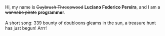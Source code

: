Hi, my name is ~~Guybrush Threepwood~~ **Luciano Federico Pereira**, and I am a ~~wannabe pirate~~ **programmer**.<br><br>A short song: 339 bounty of doubloons gleams in the sun, a treasure hunt has just begun! Arrr!
